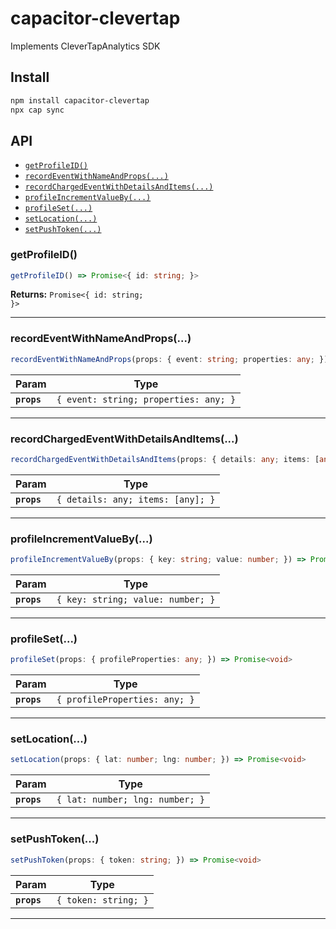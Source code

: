 # capacitor-clevertap

Implements CleverTapAnalytics SDK

## Install

```bash
npm install capacitor-clevertap
npx cap sync
```

## API

<docgen-index>

* [`getProfileID()`](#getprofileid)
* [`recordEventWithNameAndProps(...)`](#recordeventwithnameandprops)
* [`recordChargedEventWithDetailsAndItems(...)`](#recordchargedeventwithdetailsanditems)
* [`profileIncrementValueBy(...)`](#profileincrementvalueby)
* [`profileSet(...)`](#profileset)
* [`setLocation(...)`](#setlocation)
* [`setPushToken(...)`](#setpushtoken)

</docgen-index>

<docgen-api>
<!--Update the source file JSDoc comments and rerun docgen to update the docs below-->

### getProfileID()

```typescript
getProfileID() => Promise<{ id: string; }>
```

**Returns:** <code>Promise&lt;{ id: string; }&gt;</code>

--------------------


### recordEventWithNameAndProps(...)

```typescript
recordEventWithNameAndProps(props: { event: string; properties: any; }) => Promise<void>
```

| Param       | Type                                             |
| ----------- | ------------------------------------------------ |
| **`props`** | <code>{ event: string; properties: any; }</code> |

--------------------


### recordChargedEventWithDetailsAndItems(...)

```typescript
recordChargedEventWithDetailsAndItems(props: { details: any; items: [any]; }) => Promise<void>
```

| Param       | Type                                         |
| ----------- | -------------------------------------------- |
| **`props`** | <code>{ details: any; items: [any]; }</code> |

--------------------


### profileIncrementValueBy(...)

```typescript
profileIncrementValueBy(props: { key: string; value: number; }) => Promise<void>
```

| Param       | Type                                         |
| ----------- | -------------------------------------------- |
| **`props`** | <code>{ key: string; value: number; }</code> |

--------------------


### profileSet(...)

```typescript
profileSet(props: { profileProperties: any; }) => Promise<void>
```

| Param       | Type                                     |
| ----------- | ---------------------------------------- |
| **`props`** | <code>{ profileProperties: any; }</code> |

--------------------


### setLocation(...)

```typescript
setLocation(props: { lat: number; lng: number; }) => Promise<void>
```

| Param       | Type                                       |
| ----------- | ------------------------------------------ |
| **`props`** | <code>{ lat: number; lng: number; }</code> |

--------------------


### setPushToken(...)

```typescript
setPushToken(props: { token: string; }) => Promise<void>
```

| Param       | Type                            |
| ----------- | ------------------------------- |
| **`props`** | <code>{ token: string; }</code> |

--------------------

</docgen-api>
